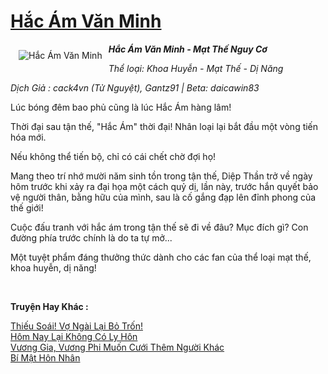 <a href="https://utruyen.com/hac-am-van-minh/8876/" title="Hắc Ám Văn Minh"><h1>Hắc Ám Văn Minh</h1></a><div style="display:table"><img align="right" style="float: left; padding: 10px;" src="https://utruyen.com/images/story/200x260/hac-am-van-minh.jpg" alt="Hắc Ám Văn Minh"><i><b>Hắc Ám Văn Minh - Mạt Thế Nguy Cơ</b></i><p></p><i>Thể loại: Khoa Huyễn - Mạt Thế - Dị Năng</i><p></p><i>Dịch Giả : cack4vn (Tử Nguyệt), Gantz91 | Beta: daicawin83</i><i><p></p></i>Lúc bóng đêm bao phủ cũng là lúc Hắc Ám hàng lâm!<p></p>Thời đại sau tận thế, "Hắc Ám" thời đại! Nhân loại lại bắt đầu một vòng tiến hóa mới.<p></p>Nếu không thể tiến bộ, chỉ có cái chết chờ đợi họ!<p></p>Mang theo trí nhớ mười năm sinh tồn trong tận thế, Diệp Thần trở về ngày hôm trước khi xảy ra đại họa một cách quỷ dị, lần này, trước hắn quyết bảo vệ người thân, bằng hữu của mình, sau là cố gắng đạp lên đỉnh phong của thế giới!<p></p>Cuộc đấu tranh với hắc ám trong tận thế sẽ đi về đâu? Mục đích gì? Con đường phía trước chính là do ta tự mở...<p></p>Một tuyệt phẩm đáng thưởng thức dành cho các fan của thể loại mạt thế, khoa huyễn, dị năng!<i><p></p></i></div><p><br><b>Truyện Hay Khác :</b></p><a href="https://utruyen.com/thieu-soai-vo-ngai-lai-bo-tron/18357/" alt="Thiếu Soái! Vợ Ngài Lại Bỏ Trốn!">Thiếu Soái! Vợ Ngài Lại Bỏ Trốn!</a><br/><a href="https://truyenngontinhay.wordpress.com/2019/10/03/hom-nay-lai-khong-co-ly-hon/" alt="Hôm Nay Lại Không Có Ly Hôn">Hôm Nay Lại Không Có Ly Hôn</a><br/><a href="https://github.com/quanluxury/ngontinhhot/tree/master/truyenhay/17681/" alt="Vương Gia, Vương Phi Muốn Cưới Thêm Người Khác">Vương Gia, Vương Phi Muốn Cưới Thêm Người Khác</a><br/><a href="https://github.com/quanluxury/truyenhot/tree/master/truyenhay/18704/" alt="Bí Mật Hôn Nhân">Bí Mật Hôn Nhân</a><br/>